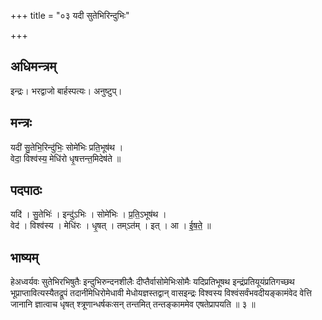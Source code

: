 +++
title = "०३ यदी सुतेभिरिन्दुभिः"

+++
## अधिमन्त्रम्
इन्द्रः। भरद्वाजो बार्हस्पत्यः। अनुष्टुप्।

## मन्त्रः
यदी॑ सु॒तेभि॒रिन्दु॑भिः॒ सोमे॑भिः प्रति॒भूष॑थ ।  
वेदा॒ विश्व॑स्य॒ मेधि॑रो धृ॒षत्तन्त॒मिदेष॑ते ॥

## पदपाठः
यदि॑ । सु॒तेभिः॑ । इन्दु॑ऽभिः । सोमे॑भिः । प्र॒ति॒ऽभूष॑थ ।  
वेद॑ । विश्व॑स्य । मेधि॑रः । धृ॒षत् । तम्ऽत॑म् । इत् । आ । ई॒ष॒ते॒ ॥

## भाष्यम्
हेअध्वर्यवः सुतेभिरभिषुतैः इन्दुभिरुन्दनशीलैः दीप्तैर्वासोमेभिःसोमैः यदिप्रतिभूषथ इन्द्रंप्रतियूयंप्रतिगच्छथ भूप्राप्तावित्यस्यैतद्रूपं तदानींमेधिरोमेधावी मेधोयज्ञस्तद्वान् वासइन्द्रः विश्वस्य विश्वंसर्वंभवदीयङ्कामंवेद वेत्ति जानानि ज्ञात्वाच धृषत् श्त्रूणान्धर्षकःसन् तन्तमित् तन्तङ्काममेव एषतेप्रापयति ॥ ३ ॥